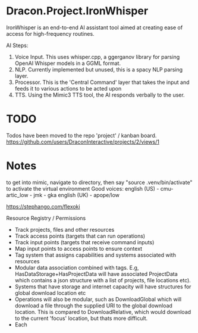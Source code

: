 # Dracon.Project.IronWhisper
IronWhisper is an end-to-end AI assistant tool aimed at creating ease of access for high-frequency routines. 

AI Steps: 
1. Voice Input. This uses whisper.cpp, a ggerganov library for parsing OpenAI Whisper models in a GGML format.
2. NLP. Currently implemented but unused, this is a spacy NLP parsing layer.
3. Processor. This is the 'Central Command' layer that takes the input and feeds it to various actions to be acted upon
4. TTS. Using the Mimic3 TTS tool, the AI responds verbally to the user.

# TODO
Todos have been moved to the repo 'project' / kanban board. https://github.com/users/DraconInteractive/projects/2/views/1 
# Notes

to get into mimic, navigate to directory, then say "source .venv/bin/activate" to activate the virtual environment
Good voices: 
english (US) - cmu-artic_low - jmk - gka
english (UK) - apope/low

https://stephango.com/flexoki

Resource Registry / Permissions
- Track projects, files and other resources
- Track access points (targets that can run operations)
- Track input points (targets that receive command inputs)
- Map input points to access points to ensure context
- Tag system that assigns capabilities and systems associated with resources
- Modular data association combined with tags. E.g, HasDataStorage+HasProjectData will have associated ProjectData which contains a json structure with a list of projects, file locations etc).
- Systems that have storage and internet capacity will have structures for global download location etc
- Operations will also be modular, such as DownloadGlobal which will download a file through the supplied URI to the global download location. This is compared to DownloadRelative, which would download to the current 'focus' location, but thats more difficult. 
- Each 


